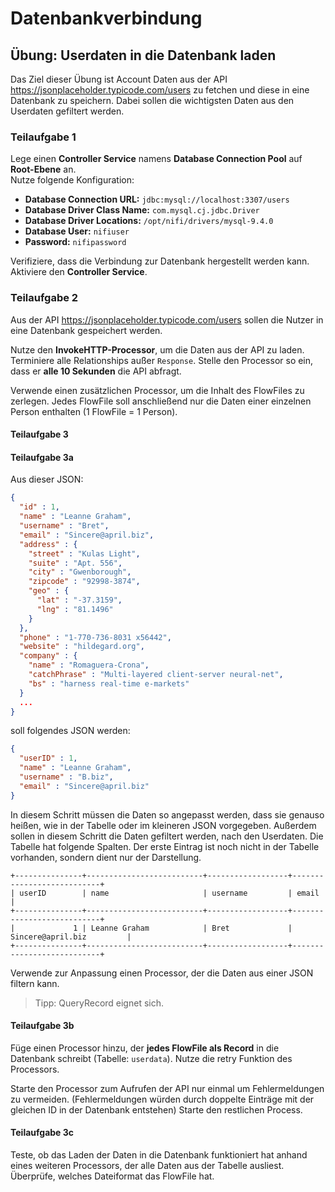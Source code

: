 # Datenbankverbindung

## Übung: Userdaten in die Datenbank laden

Das Ziel dieser Übung ist Account Daten aus der API <https://jsonplaceholder.typicode.com/users> zu fetchen und diese in eine Datenbank zu speichern.
Dabei sollen die wichtigsten Daten aus den Userdaten gefiltert werden.

### Teilaufgabe 1

Lege einen **Controller Service** namens **Database Connection Pool** auf **Root-Ebene** an.  
Nutze folgende Konfiguration:

- **Database Connection URL:** `jdbc:mysql://localhost:3307/users`  
- **Database Driver Class Name:** `com.mysql.cj.jdbc.Driver`  
- **Database Driver Locations:** `/opt/nifi/drivers/mysql-9.4.0`  
- **Database User:** `nifiuser`  
- **Password:** `nifipassword`

Verifiziere, dass die Verbindung zur Datenbank hergestellt werden kann.  
Aktiviere den **Controller Service**.

### Teilaufgabe 2

Aus der API <https://jsonplaceholder.typicode.com/users> sollen die Nutzer in eine Datenbank gespeichert werden.

Nutze den **InvokeHTTP-Processor**, um die Daten aus der API zu laden. Terminiere alle Relationships außer `Response`. Stelle den Processor so ein, dass er **alle 10 Sekunden** die API abfragt.

Verwende einen zusätzlichen Processor, um die Inhalt des FlowFiles zu zerlegen.
Jedes FlowFile soll anschließend nur die Daten einer einzelnen Person enthalten (1 FlowFile = 1 Person).

#### Teilaufgabe 3

#### Teilaufgabe 3a

Aus dieser JSON:

```json
{
  "id" : 1,
  "name" : "Leanne Graham",
  "username" : "Bret",
  "email" : "Sincere@april.biz",
  "address" : {
    "street" : "Kulas Light",
    "suite" : "Apt. 556",
    "city" : "Gwenborough",
    "zipcode" : "92998-3874",
    "geo" : {
      "lat" : "-37.3159",
      "lng" : "81.1496"
    }
  },
  "phone" : "1-770-736-8031 x56442",
  "website" : "hildegard.org",
  "company" : {
    "name" : "Romaguera-Crona",
    "catchPhrase" : "Multi-layered client-server neural-net",
    "bs" : "harness real-time e-markets"
  }
  ...
}
```

soll folgendes JSON werden:

```json
{
  "userID" : 1,
  "name" : "Leanne Graham",
  "username" : "B.biz",
  "email" : "Sincere@april.biz"
}
```

In diesem Schritt müssen die Daten so angepasst werden,
dass sie genauso heißen, wie in der Tabelle oder im kleineren JSON vorgegeben.
Außerdem sollen in diesem Schritt die Daten gefiltert werden, nach den Userdaten.
Die Tabelle hat folgende Spalten. Der erste Eintrag ist noch nicht in der Tabelle vorhanden, sondern dient nur der Darstellung.

```csv
+---------------+--------------------------+------------------+---------------------------+
| userID        | name                     | username         | email                     |
+---------------+--------------------------+------------------+---------------------------+
|             1 | Leanne Graham            | Bret             | Sincere@april.biz         |
+---------------+--------------------------+------------------+---------------------------+
```

Verwende zur Anpassung einen Processor, der die Daten aus einer JSON filtern kann.
> Tipp: QueryRecord eignet sich.

#### Teilaufgabe 3b

Füge einen Processor hinzu, der **jedes FlowFile als Record** in die Datenbank schreibt (Tabelle: `userdata`). Nutze die retry Funktion des Processors.

Starte den Processor zum Aufrufen der API nur einmal um Fehlermeldungen zu vermeiden. (Fehlermeldungen würden durch doppelte Einträge mit der gleichen ID in der Datenbank entstehen)
Starte den restlichen Process.

#### Teilaufgabe 3c

Teste, ob das Laden der Daten in die Datenbank funktioniert hat anhand eines weiteren Processors, der alle Daten aus der Tabelle ausliest.
Überprüfe, welches Dateiformat das FlowFile hat.
